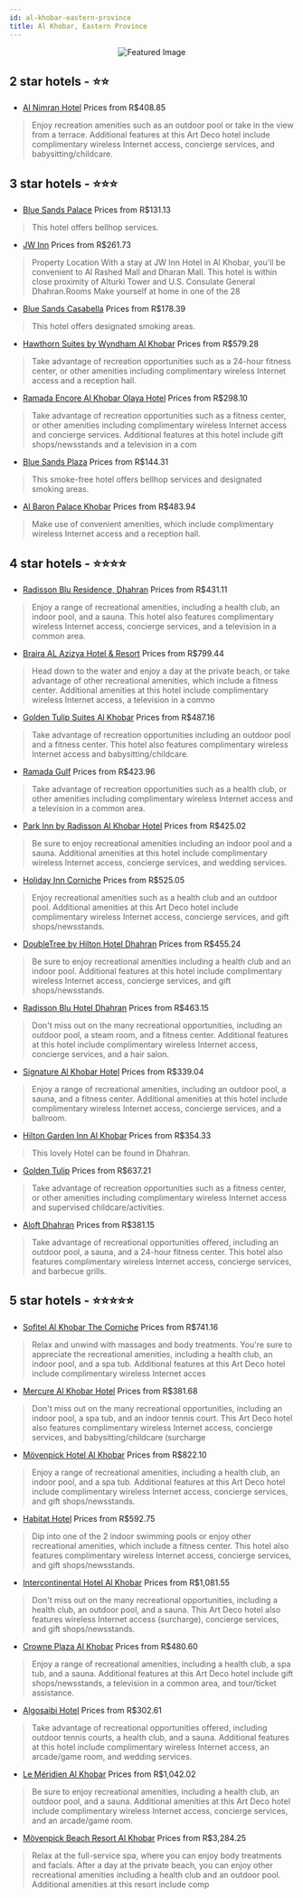 ```yaml
---
id: al-khobar-eastern-province
title: Al Khobar, Eastern Province
---
```


<center><img src="https://i.travelapi.com/hotels/18000000/17750000/17749200/17749169/788430e6_z.jpg" alt="Featured Image" /></center>


##  2 star hotels - ⭐️⭐️

-    [Al Nimran Hotel](https://us.hurb.com/hotels/al-khobar/al-nimran-hotel-JNP-JP133985?cmp=18055) Prices from R$408.85
   > Enjoy recreation amenities such as an outdoor pool or take in the view from a terrace. Additional features at this Art Deco hotel include complimentary wireless Internet access, concierge services, and babysitting/childcare.

##  3 star hotels - ⭐️⭐️⭐️

-    [Blue Sands Palace](https://us.hurb.com/hotels/al-khobar/blue-sands-palace-JNP-JP290153?cmp=18055) Prices from R$131.13
   > This hotel offers bellhop services.
-    [JW Inn](https://us.hurb.com/hotels/al-khobar/jw-inn-JNP-JP432082?cmp=18055) Prices from R$261.73
   > Property Location With a stay at JW Inn Hotel in Al Khobar, you&apos;ll be convenient to Al Rashed Mall and Dharan Mall.  This hotel is within close proximity of Alturki Tower and U.S. Consulate General Dhahran.Rooms Make yourself at home in one of the 28
-    [Blue Sands Casabella](https://us.hurb.com/hotels/al-khobar/blue-sands-casabella-JNP-JP290109?cmp=18055) Prices from R$178.39
   > This hotel offers designated smoking areas.
-    [Hawthorn Suites by Wyndham Al Khobar](https://us.hurb.com/hotels/al-khobar/hawthorn-suites-by-wyndham-al-khobar-JNP-JP878440?cmp=18055) Prices from R$579.28
   > Take advantage of recreation opportunities such as a 24-hour fitness center, or other amenities including complimentary wireless Internet access and a reception hall.
-    [Ramada Encore Al Khobar Olaya Hotel](https://us.hurb.com/hotels/al-khobar/ramada-encore-al-khobar-olaya-hotel-JNP-JP02642Q?cmp=18055) Prices from R$298.10
   > Take advantage of recreation opportunities such as a fitness center, or other amenities including complimentary wireless Internet access and concierge services. Additional features at this hotel include gift shops/newsstands and a television in a com
-    [Blue Sands Plaza](https://us.hurb.com/hotels/al-khobar/blue-sands-plaza-JNP-JP320136?cmp=18055) Prices from R$144.31
   > This smoke-free hotel offers bellhop services and designated smoking areas.
-    [Al Baron Palace Khobar](https://us.hurb.com/hotels/al-khobar/al-baron-palace-khobar-JNP-JP861090?cmp=18055) Prices from R$483.94
   > Make use of convenient amenities, which include complimentary wireless Internet access and a reception hall.

##  4 star hotels - ⭐️⭐️⭐️⭐️

-    [Radisson Blu Residence, Dhahran](https://us.hurb.com/hotels/al-khobar/radisson-blu-residence-dhahran-JNP-JP02631S?cmp=18055) Prices from R$431.11
   > Enjoy a range of recreational amenities, including a health club, an indoor pool, and a sauna. This hotel also features complimentary wireless Internet access, concierge services, and a television in a common area.
-    [Braira AL Azizya Hotel & Resort](https://us.hurb.com/hotels/al-khobar/braira-al-azizya-hotel-resort-JNP-JP02729P?cmp=18055) Prices from R$799.44
   > Head down to the water and enjoy a day at the private beach, or take advantage of other recreational amenities, which include a fitness center. Additional amenities at this hotel include complimentary wireless Internet access, a television in a commo
-    [Golden Tulip Suites Al Khobar](https://us.hurb.com/hotels/al-khobar/golden-tulip-suites-al-khobar-JNP-JP427168?cmp=18055) Prices from R$487.16
   > Take advantage of recreation opportunities including an outdoor pool and a fitness center. This hotel also features complimentary wireless Internet access and babysitting/childcare.
-    [Ramada Gulf](https://us.hurb.com/hotels/al-khobar/ramada-gulf-JNP-JP329626?cmp=18055) Prices from R$423.96
   > Take advantage of recreation opportunities such as a health club, or other amenities including complimentary wireless Internet access and a television in a common area.
-    [Park Inn by Radisson Al Khobar Hotel](https://us.hurb.com/hotels/al-khobar/park-inn-by-radisson-al-khobar-hotel-JNP-JP991199?cmp=18055) Prices from R$425.02
   > Be sure to enjoy recreational amenities including an indoor pool and a sauna. Additional amenities at this hotel include complimentary wireless Internet access, concierge services, and wedding services.
-    [Holiday Inn Corniche](https://us.hurb.com/hotels/al-khobar/holiday-inn-corniche-JNP-JP065587?cmp=18055) Prices from R$525.05
   > Enjoy recreational amenities such as a health club and an outdoor pool. Additional amenities at this Art Deco hotel include complimentary wireless Internet access, concierge services, and gift shops/newsstands.
-    [DoubleTree by Hilton Hotel Dhahran](https://us.hurb.com/hotels/al-khobar/doubletree-by-hilton-hotel-dhahran-JNP-JP066566?cmp=18055) Prices from R$455.24
   > Be sure to enjoy recreational amenities including a health club and an indoor pool. Additional features at this hotel include complimentary wireless Internet access, concierge services, and gift shops/newsstands.
-    [Radisson Blu Hotel Dhahran](https://us.hurb.com/hotels/al-khobar/radisson-blu-hotel-dhahran-JNP-JP819529?cmp=18055) Prices from R$463.15
   > Don't miss out on the many recreational opportunities, including an outdoor pool, a steam room, and a fitness center. Additional features at this hotel include complimentary wireless Internet access, concierge services, and a hair salon.
-    [Signature Al Khobar Hotel](https://us.hurb.com/hotels/al-khobar/signature-al-khobar-hotel-JNP-JP902386?cmp=18055) Prices from R$339.04
   > Enjoy a range of recreational amenities, including an outdoor pool, a sauna, and a fitness center. Additional amenities at this hotel include complimentary wireless Internet access, concierge services, and a ballroom.
-    [Hilton Garden Inn Al Khobar](https://us.hurb.com/hotels/al-khobar/hilton-garden-inn-al-khobar-JNP-JP02784P?cmp=18055) Prices from R$354.33
   > This lovely Hotel can be found in Dhahran. 
-    [Golden Tulip](https://us.hurb.com/hotels/al-khobar/golden-tulip-JNP-JP794527?cmp=18055) Prices from R$637.21
   > Take advantage of recreation opportunities such as a fitness center, or other amenities including complimentary wireless Internet access and supervised childcare/activities.
-    [Aloft Dhahran](https://us.hurb.com/hotels/al-khobar/aloft-dhahran-JNP-JP00152Q?cmp=18055) Prices from R$381.15
   > Take advantage of recreational opportunities offered, including an outdoor pool, a sauna, and a 24-hour fitness center. This hotel also features complimentary wireless Internet access, concierge services, and barbecue grills.

##  5 star hotels - ⭐️⭐️⭐️⭐️⭐️

-    [Sofitel Al Khobar The Corniche](https://us.hurb.com/hotels/al-khobar/sofitel-al-khobar-the-corniche-JNP-JP018381?cmp=18055) Prices from R$741.16
   > Relax and unwind with massages and body treatments. You're sure to appreciate the recreational amenities, including a health club, an indoor pool, and a spa tub. Additional features at this Art Deco hotel include complimentary wireless Internet acces
-    [Mercure Al Khobar Hotel](https://us.hurb.com/hotels/al-khobar/mercure-al-khobar-hotel-JNP-JP117294?cmp=18055) Prices from R$381.68
   > Don't miss out on the many recreational opportunities, including an indoor pool, a spa tub, and an indoor tennis court. This Art Deco hotel also features complimentary wireless Internet access, concierge services, and babysitting/childcare (surcharge
-    [Mövenpick Hotel Al Khobar](https://us.hurb.com/hotels/al-khobar/movenpick-hotel-al-khobar-JNP-JP740074?cmp=18055) Prices from R$822.10
   > Enjoy a range of recreational amenities, including a health club, an indoor pool, and a spa tub. Additional features at this Art Deco hotel include complimentary wireless Internet access, concierge services, and gift shops/newsstands.
-    [Habitat Hotel](https://us.hurb.com/hotels/al-khobar/habitat-hotel-JNP-JP201064?cmp=18055) Prices from R$592.75
   > Dip into one of the 2 indoor swimming pools or enjoy other recreational amenities, which include a fitness center. This hotel also features complimentary wireless Internet access, concierge services, and gift shops/newsstands.
-    [Intercontinental Hotel Al Khobar](https://us.hurb.com/hotels/al-khobar/intercontinental-hotel-al-khobar-JNP-JP146782?cmp=18055) Prices from R$1,081.55
   > Don't miss out on the many recreational opportunities, including a health club, an outdoor pool, and a sauna. This Art Deco hotel also features wireless Internet access (surcharge), concierge services, and gift shops/newsstands.
-    [Crowne Plaza Al Khobar](https://us.hurb.com/hotels/al-khobar/crowne-plaza-al-khobar-JNP-JP084075?cmp=18055) Prices from R$480.60
   > Enjoy a range of recreational amenities, including a health club, a spa tub, and a sauna. Additional features at this Art Deco hotel include gift shops/newsstands, a television in a common area, and tour/ticket assistance.
-    [Algosaibi Hotel](https://us.hurb.com/hotels/al-khobar/algosaibi-hotel-JNP-JP078489?cmp=18055) Prices from R$302.61
   > Take advantage of recreational opportunities offered, including outdoor tennis courts, a health club, and a sauna. Additional features at this hotel include complimentary wireless Internet access, an arcade/game room, and wedding services.
-    [Le Méridien Al Khobar](https://us.hurb.com/hotels/al-khobar/le-meridien-al-khobar-JNP-JP765312?cmp=18055) Prices from R$1,042.02
   > Be sure to enjoy recreational amenities, including a health club, an outdoor pool, and a sauna. Additional amenities at this Art Deco hotel include complimentary wireless Internet access, concierge services, and an arcade/game room.
-    [Mövenpick Beach Resort Al Khobar](https://us.hurb.com/hotels/al-khobar/movenpick-beach-resort-al-khobar-JNP-JP054867?cmp=18055) Prices from R$3,284.25
   > Relax at the full-service spa, where you can enjoy body treatments and facials. After a day at the private beach, you can enjoy other recreational amenities including a health club and an outdoor pool. Additional amenities at this resort include comp
